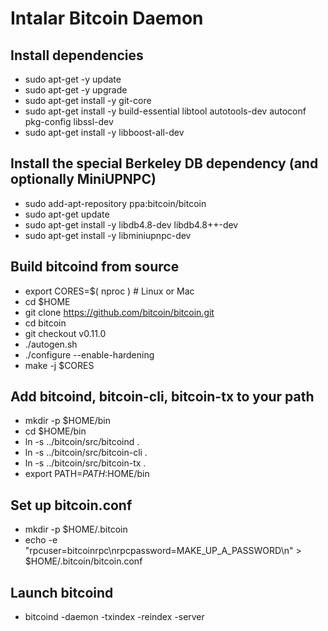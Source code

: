 # Intalar Bitcoin Daemon

## Install dependencies

- sudo apt-get -y update
- sudo apt-get -y upgrade
- sudo apt-get install -y git-core
- sudo apt-get install -y build-essential libtool autotools-dev autoconf pkg-config libssl-dev
- sudo apt-get install -y libboost-all-dev

## Install the special Berkeley DB dependency (and optionally MiniUPNPC)

- sudo add-apt-repository ppa:bitcoin/bitcoin
- sudo apt-get update
- sudo apt-get install -y libdb4.8-dev libdb4.8++-dev
- sudo apt-get install -y libminiupnpc-dev

## Build bitcoind from source

- export CORES=$( nproc ) # Linux or Mac
- cd $HOME
- git clone https://github.com/bitcoin/bitcoin.git
- cd bitcoin
- git checkout v0.11.0
- ./autogen.sh
- ./configure --enable-hardening
- make -j $CORES

## Add bitcoind, bitcoin-cli, bitcoin-tx to your path

- mkdir -p $HOME/bin
- cd $HOME/bin
- ln -s ../bitcoin/src/bitcoind .
- ln -s ../bitcoin/src/bitcoin-cli .
- ln -s ../bitcoin/src/bitcoin-tx .
- export PATH=$PATH:$HOME/bin

## Set up bitcoin.conf

- mkdir -p $HOME/.bitcoin
- echo -e "rpcuser=bitcoinrpc\\nrpcpassword=MAKE_UP_A_PASSWORD\\n" > $HOME/.bitcoin/bitcoin.conf

## Launch bitcoind

- bitcoind -daemon -txindex -reindex -server